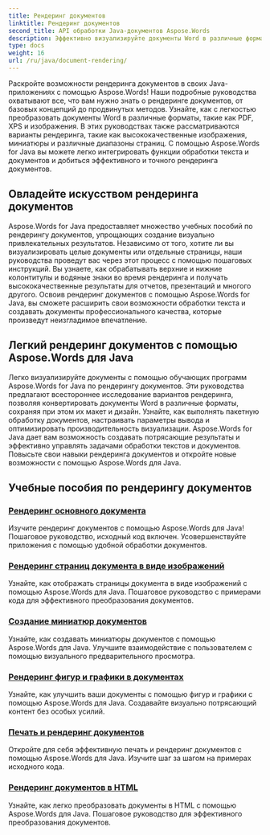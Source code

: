 ```yaml
---
title: Рендеринг документов
linktitle: Рендеринг документов
second_title: API обработки Java-документов Aspose.Words
description: Эффективно визуализируйте документы Word в различные форматы на Java с помощью Aspose.Words! Рендеринг мастер-документов для профессиональных результатов.
type: docs
weight: 16
url: /ru/java/document-rendering/
---
```


Раскройте возможности рендеринга документов в своих Java-приложениях с помощью Aspose.Words! Наши подробные руководства охватывают все, что вам нужно знать о рендеринге документов, от базовых концепций до продвинутых методов. Узнайте, как с легкостью преобразовать документы Word в различные форматы, такие как PDF, XPS и изображения. В этих руководствах также рассматриваются варианты рендеринга, такие как высококачественные изображения, миниатюры и различные диапазоны страниц. С помощью Aspose.Words for Java вы можете легко интегрировать функции обработки текста и документов и добиться эффективного и точного рендеринга документов.

## Овладейте искусством рендеринга документов

Aspose.Words for Java предоставляет множество учебных пособий по рендерингу документов, упрощающих создание визуально привлекательных результатов. Независимо от того, хотите ли вы визуализировать целые документы или отдельные страницы, наши руководства проведут вас через этот процесс с помощью пошаговых инструкций. Вы узнаете, как обрабатывать верхние и нижние колонтитулы и водяные знаки во время рендеринга и получать высококачественные результаты для отчетов, презентаций и многого другого. Освоив рендеринг документов с помощью Aspose.Words for Java, вы сможете расширить свои возможности обработки текста и создавать документы профессионального качества, которые произведут неизгладимое впечатление.

## Легкий рендеринг документов с помощью Aspose.Words для Java

Легко визуализируйте документы с помощью обучающих программ Aspose.Words for Java по рендерингу документов. Эти руководства предлагают всестороннее исследование вариантов рендеринга, позволяя конвертировать документы Word в различные форматы, сохраняя при этом их макет и дизайн. Узнайте, как выполнять пакетную обработку документов, настраивать параметры вывода и оптимизировать производительность визуализации. Aspose.Words for Java дает вам возможность создавать потрясающие результаты и эффективно управлять задачами обработки текстов и документов. Повысьте свои навыки рендеринга документов и откройте новые возможности с помощью Aspose.Words для Java.

## Учебные пособия по рендерингу документов
### [ Рендеринг основного документа](./master-document-rendering/)
Изучите рендеринг документов с помощью Aspose.Words для Java! Пошаговое руководство, исходный код включен. Усовершенствуйте приложения с помощью удобной обработки документов.
### [Рендеринг страниц документа в виде изображений](./rendering-document-pages-images/)
Узнайте, как отображать страницы документа в виде изображений с помощью Aspose.Words для Java. Пошаговое руководство с примерами кода для эффективного преобразования документов.
### [Создание миниатюр документов](./document-thumbnail-generation/)
Узнайте, как создавать миниатюры документов с помощью Aspose.Words для Java. Улучшите взаимодействие с пользователем с помощью визуального предварительного просмотра.
### [Рендеринг фигур и графики в документах](./rendering-shapes-graphics/)
Узнайте, как улучшить ваши документы с помощью фигур и графики с помощью Aspose.Words для Java. Создавайте визуально потрясающий контент без особых усилий.
### [Печать и рендеринг документов](./document-printing-rendering/)
Откройте для себя эффективную печать и рендеринг документов с помощью Aspose.Words для Java. Изучите шаг за шагом на примерах исходного кода.
### [Рендеринг документов в HTML](./rendering-documents-html/)
Узнайте, как легко преобразовать документы в HTML с помощью Aspose.Words для Java. Пошаговое руководство для эффективного преобразования документов.
